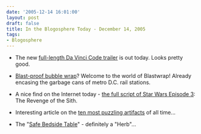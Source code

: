 ```yaml
---
date: '2005-12-14 16:01:00'
layout: post
draft: false
title: In the Blogosphere Today - December 14, 2005
tags:
- Blogosphere
---
```


  * The new [full-length Da Vinci Code trailer](http://www.apple.com/trailers/sony_pictures/da_vinci_code/) is out today. Looks pretty good.


  * [Blast-proof bubble wrap](http://www.popsci.com/popsci/bown2005/generalinnovation/3633723e7e927010vgnvcm1000004eecbccdrcrd.html)? Welcome to the world of Blastwrap! Already encasing the garbage cans of metro D.C. rail stations.


  * A nice find on the Internet today - [the full script of Star Wars Episode 3](http://scripts.cgispy.com/newsboard.cgi?action=view&num=2&user=script): The Revenge of the Sith.


  * Interesting article on the [ten most puzzling artifacts](http://paranormal.about.com/library/weekly/aa011402a.htm) of all time...


  * The "[Safe Bedside Table](http://www.jamesmcadam.co.uk/portfolio_html/sb_table.html)" - definitely a "Herb"...



